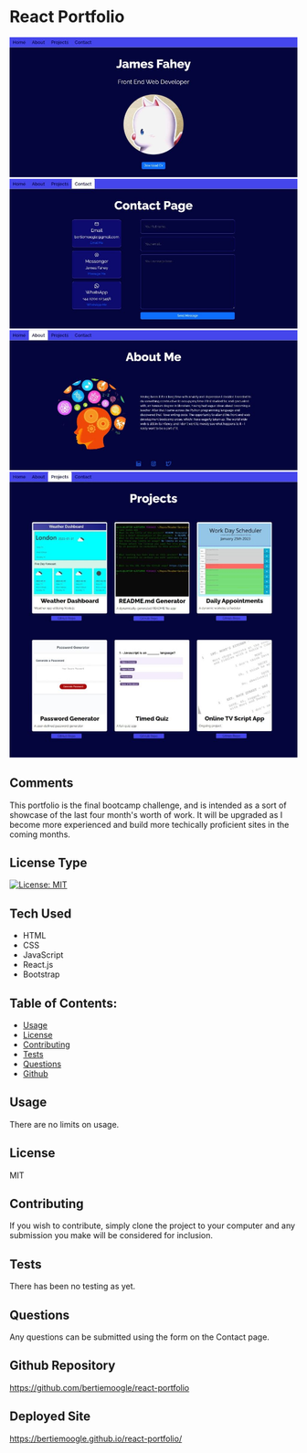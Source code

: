 # React Portfolio
![Screenshot](./src/components/pages/images/pp%20(1).jpg)
![Screenshot](./src/components/pages/images/pp%20(2).jpg)
![Screenshot](./src/components/pages/images/pp%20(3).jpg)
![Screenshot](./src/components/pages/images/pp%20(4).jpg)
## Comments
This portfolio is the final bootcamp challenge, and is intended as a sort of showcase of the last four month's worth of work. It will be upgraded as I become more experienced and build more techically proficient sites in the coming months.
## License Type
[![License: MIT](https://img.shields.io/badge/License-MIT-yellow.svg)](https://opensource.org/licenses/MIT)
## Tech Used
* HTML
* CSS
* JavaScript
* React.js
* Bootstrap
## Table of Contents:
* [Usage](#usage)
* [License](#license)
* [Contributing](#contributing)
* [Tests](#tests)
* [Questions](#questions)
* [Github](#github)
## Usage
There are no limits on usage.
## License
MIT
## Contributing
If you wish to contribute, simply clone the project to your computer and any submission you make will be considered for inclusion.
## Tests
There has been no testing as yet.
## Questions
Any questions can be submitted using the form on the Contact page.
## Github Repository
<https://github.com/bertiemoogle/react-portfolio>
## Deployed Site
<https://bertiemoogle.github.io/react-portfolio/>
